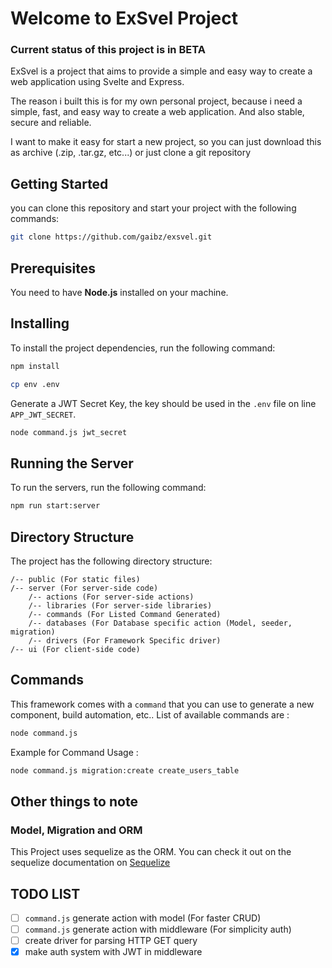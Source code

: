 # Welcome to ExSvel Project

### Current status of this project is in BETA

ExSvel is a project that aims to provide a simple and easy way to create a web application using Svelte and Express. 

The reason i built this is for my own personal project, because i need a simple, fast, and easy way to create a web application. And also stable, secure and reliable.

I want to make it easy for start a new project, so you can just download this as archive (.zip, .tar.gz, etc...) or just clone a git repository

## Getting Started

you can clone this repository and start your project with the following commands:

```bash
git clone https://github.com/gaibz/exsvel.git
```

## Prerequisites

You need to have **Node.js** installed on your machine.

## Installing

To install the project dependencies, run the following command:

```bash
npm install
```

```bash
cp env .env
```

Generate a JWT Secret Key, the key should be used in the `.env` file on line `APP_JWT_SECRET`.

```bash
node command.js jwt_secret
```


## Running the Server

To run the servers, run the following command:

```bash
npm run start:server
```

## Directory Structure

The project has the following directory structure:

```
/-- public (For static files)
/-- server (For server-side code)
    /-- actions (For server-side actions)
    /-- libraries (For server-side libraries)
    /-- commands (For Listed Command Generated)
    /-- databases (For Database specific action (Model, seeder, migration)
    /-- drivers (For Framework Specific driver)
/-- ui (For client-side code)
```


## Commands 

This framework comes with a `command` that you can use to generate a new component, build automation, etc.. List of available commands are :

```bash
node command.js
```

Example for Command Usage : 
```bash
node command.js migration:create create_users_table
```


## Other things to note

### Model, Migration and ORM

This Project uses sequelize as the ORM. You can check it out on the sequelize documentation on [Sequelize](https://sequelize.org/)


## TODO LIST

- [ ] `command.js` generate action with model (For faster CRUD)
- [ ] `command.js` generate action with middleware (For simplicity auth)
- [ ] create driver for parsing HTTP GET query 
- [x] make auth system with JWT in middleware
